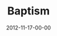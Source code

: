 ---
layout: message
category: message
series: "A Journey Home"
title: "Baptism"
date: 2012-11-17-00-00
message_id: 757
audio: "http://s3.amazonaws.com/crossroads-media/media/legacy/mp3/journeyhome_07.mp3"
audio-duration: "39:26"
program: "http://s3.amazonaws.com/crossroads-media/media/legacy/documents/11_17-18_12Program.pdf"
description: "The Journey Home"
video: "https://s3.amazonaws.com/crossroadsvideomessages/journeyhome_07.mp4"
video-duration: "39:31"
video-image: "http://s3.amazonaws.com/crossroads-media/images/legacy/content/journeyhome_07_still.jpg"
explicit: "N"
---